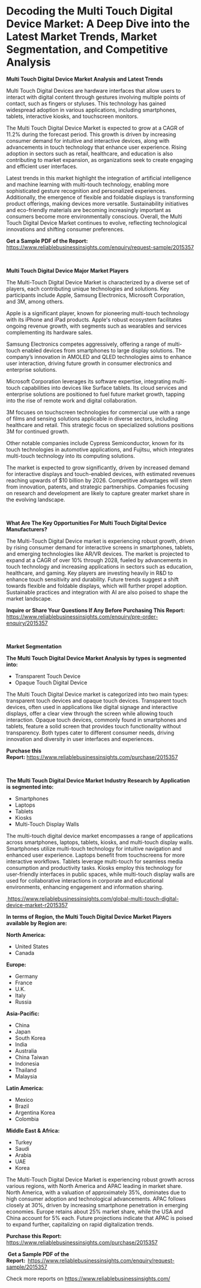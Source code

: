 <p><h1>Decoding the Multi Touch Digital Device Market: A Deep Dive into the Latest Market Trends, Market Segmentation, and Competitive Analysis</h1></p><p><strong>Multi Touch Digital Device Market Analysis and Latest Trends</strong></p>
<p><p>Multi Touch Digital Devices are hardware interfaces that allow users to interact with digital content through gestures involving multiple points of contact, such as fingers or styluses. This technology has gained widespread adoption in various applications, including smartphones, tablets, interactive kiosks, and touchscreen monitors.</p><p>The Multi Touch Digital Device Market is expected to grow at a CAGR of 11.2% during the forecast period. This growth is driven by increasing consumer demand for intuitive and interactive devices, along with advancements in touch technology that enhance user experience. Rising adoption in sectors such as retail, healthcare, and education is also contributing to market expansion, as organizations seek to create engaging and efficient user interfaces.</p><p>Latest trends in this market highlight the integration of artificial intelligence and machine learning with multi-touch technology, enabling more sophisticated gesture recognition and personalized experiences. Additionally, the emergence of flexible and foldable displays is transforming product offerings, making devices more versatile. Sustainability initiatives and eco-friendly materials are becoming increasingly important as consumers become more environmentally conscious. Overall, the Multi Touch Digital Device Market continues to evolve, reflecting technological innovations and shifting consumer preferences.</p></p>
<p><strong>Get a Sample PDF of the Report:&nbsp;</strong> <a href="https://www.reliablebusinessinsights.com/enquiry/request-sample/2015357?utm_campaign=1674&utm_medium=2&utm_source=Github&utm_content=ia&utm_term=17012025&utm_id=multi-touch-digital-device">https://www.reliablebusinessinsights.com/enquiry/request-sample/2015357</a></p>
<p>&nbsp;</p>
<p><strong>Multi Touch Digital Device Major Market Players</strong></p>
<p><p>The Multi-Touch Digital Device Market is characterized by a diverse set of players, each contributing unique technologies and solutions. Key participants include Apple, Samsung Electronics, Microsoft Corporation, and 3M, among others. </p><p>Apple is a significant player, known for pioneering multi-touch technology with its iPhone and iPad products. Apple's robust ecosystem facilitates ongoing revenue growth, with segments such as wearables and services complementing its hardware sales. </p><p>Samsung Electronics competes aggressively, offering a range of multi-touch enabled devices from smartphones to large display solutions. The company’s innovation in AMOLED and QLED technologies aims to enhance user interaction, driving future growth in consumer electronics and enterprise solutions.</p><p>Microsoft Corporation leverages its software expertise, integrating multi-touch capabilities into devices like Surface tablets. Its cloud services and enterprise solutions are positioned to fuel future market growth, tapping into the rise of remote work and digital collaboration.</p><p>3M focuses on touchscreen technologies for commercial use with a range of films and sensing solutions applicable in diverse sectors, including healthcare and retail. This strategic focus on specialized solutions positions 3M for continued growth.</p><p>Other notable companies include Cypress Semiconductor, known for its touch technologies in automotive applications, and Fujitsu, which integrates multi-touch technology into its computing solutions. </p><p>The market is expected to grow significantly, driven by increased demand for interactive displays and touch-enabled devices, with estimated revenues reaching upwards of $10 billion by 2026. Competitive advantages will stem from innovation, patents, and strategic partnerships. Companies focusing on research and development are likely to capture greater market share in the evolving landscape.</p></p>
<p>&nbsp;</p>
<p><strong>What Are The Key Opportunities For Multi Touch Digital Device Manufacturers?</strong></p>
<p><p>The Multi-Touch Digital Device market is experiencing robust growth, driven by rising consumer demand for interactive screens in smartphones, tablets, and emerging technologies like AR/VR devices. The market is projected to expand at a CAGR of over 10% through 2028, fueled by advancements in touch technology and increasing applications in sectors such as education, healthcare, and gaming. Key players are investing heavily in R&D to enhance touch sensitivity and durability. Future trends suggest a shift towards flexible and foldable displays, which will further propel adoption. Sustainable practices and integration with AI are also poised to shape the market landscape.</p></p>
<p><strong>Inquire or Share Your Questions If Any Before Purchasing This Report:</strong> <a href="https://www.reliablebusinessinsights.com/enquiry/pre-order-enquiry/2015357?utm_campaign=1674&utm_medium=2&utm_source=Github&utm_content=ia&utm_term=17012025&utm_id=multi-touch-digital-device">https://www.reliablebusinessinsights.com/enquiry/pre-order-enquiry/2015357</a></p>
<p>&nbsp;</p>
<p><strong>Market Segmentation</strong></p>
<p><strong>The Multi Touch Digital Device Market Analysis by types is segmented into:</strong></p>
<p><ul><li>Transparent Touch Device</li><li>Opaque Touch Digital Device</li></ul></p>
<p><p>The Multi Touch Digital Device market is categorized into two main types: transparent touch devices and opaque touch devices. Transparent touch devices, often used in applications like digital signage and interactive displays, offer a clear view through the screen while allowing touch interaction. Opaque touch devices, commonly found in smartphones and tablets, feature a solid screen that provides touch functionality without transparency. Both types cater to different consumer needs, driving innovation and diversity in user interfaces and experiences.</p></p>
<p><strong>Purchase this Report:&nbsp;</strong><a href="https://www.reliablebusinessinsights.com/purchase/2015357?utm_campaign=1674&utm_medium=2&utm_source=Github&utm_content=ia&utm_term=17012025&utm_id=multi-touch-digital-device">https://www.reliablebusinessinsights.com/purchase/2015357</a></p>
<p>&nbsp;</p>
<p><strong>The Multi Touch Digital Device Market Industry Research by Application is segmented into:</strong></p>
<p><ul><li>Smartphones</li><li>Laptops</li><li>Tablets</li><li>Kiosks</li><li>Multi-Touch Display Walls</li></ul></p>
<p><p>The multi-touch digital device market encompasses a range of applications across smartphones, laptops, tablets, kiosks, and multi-touch display walls. Smartphones utilize multi-touch technology for intuitive navigation and enhanced user experience. Laptops benefit from touchscreens for more interactive workflows. Tablets leverage multi-touch for seamless media consumption and productivity tasks. Kiosks employ this technology for user-friendly interfaces in public spaces, while multi-touch display walls are used for collaborative interactions in corporate and educational environments, enhancing engagement and information sharing.</p></p>
<p><a href="https://www.reliablebusinessinsights.com/global-multi-touch-digital-device-market-r2015357?utm_campaign=1674&utm_medium=2&utm_source=Github&utm_content=ia&utm_term=17012025&utm_id=multi-touch-digital-device">&nbsp;https://www.reliablebusinessinsights.com/global-multi-touch-digital-device-market-r2015357</a></p>
<p><strong>In terms of Region, the Multi Touch Digital Device Market Players available by Region are:</strong></p>
<p>
    <p> <strong> North America: </strong>
        <ul>
            <li>United States</li>
            <li>Canada</li>
        </ul>
        </p> 
    <p> <strong> Europe: </strong>
        <ul>
            <li>Germany</li>
            <li>France</li>
            <li>U.K.</li>
            <li>Italy</li>
            <li>Russia</li>
        </ul>
        </p> 
    <p> <strong> Asia-Pacific: </strong>
        <ul>
            <li>China</li>
            <li>Japan</li>
            <li>South Korea</li>
            <li>India</li>
            <li>Australia</li>
            <li>China Taiwan</li>
            <li>Indonesia</li>
            <li>Thailand</li>
            <li>Malaysia</li>
        </ul>
        </p> 
    <p> <strong> Latin America: </strong>
        <ul>
            <li>Mexico</li>
            <li>Brazil</li>
            <li>Argentina Korea</li>
            <li>Colombia</li>
        </ul>
        </p> 
    <p> <strong> Middle East & Africa: </strong>
        <ul>
            <li>Turkey</li>
            <li>Saudi</li>
            <li>Arabia</li>
            <li>UAE</li>
            <li>Korea</li>
        </ul>
    </p>
    </p>
<p><p>The Multi-Touch Digital Device Market is experiencing robust growth across various regions, with North America and APAC leading in market share. North America, with a valuation of approximately 35%, dominates due to high consumer adoption and technological advancements. APAC follows closely at 30%, driven by increasing smartphone penetration in emerging economies. Europe retains about 25% market share, while the USA and China account for 5% each. Future projections indicate that APAC is poised to expand further, capitalizing on rapid digitalization trends.</p></p>
<p><strong>Purchase this Report: </strong><a href="https://www.reliablebusinessinsights.com/purchase/2015357?utm_campaign=1674&utm_medium=2&utm_source=Github&utm_content=ia&utm_term=17012025&utm_id=multi-touch-digital-device">https://www.reliablebusinessinsights.com/purchase/2015357</a></p>
<p>&nbsp;<strong>Get a Sample PDF of the Report:&nbsp;&nbsp;</strong><a href="https://www.reliablebusinessinsights.com/enquiry/request-sample/2015357?utm_campaign=1674&utm_medium=2&utm_source=Github&utm_content=ia&utm_term=17012025&utm_id=multi-touch-digital-device">https://www.reliablebusinessinsights.com/enquiry/request-sample/2015357</a></p>
<p><strong></strong></p>
<p>Check more reports on <a href="https://www.reliablebusinessinsights.com/?utm_campaign=1674&utm_medium=2&utm_source=Github&utm_content=ia&utm_term=17012025&utm_id=multi-touch-digital-device">https://www.reliablebusinessinsights.com/</a></p>
